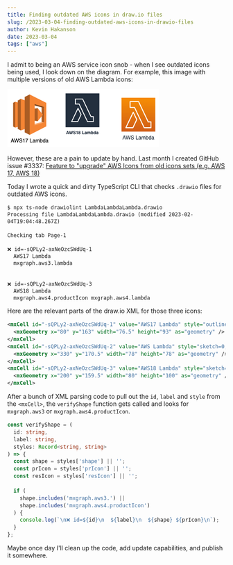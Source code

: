 ```yaml
---
title: Finding outdated AWS icons in draw.io files
slug: /2023-03-04-finding-outdated-aws-icons-in-drawio-files
author: Kevin Hakanson
date: 2023-03-04
tags: ["aws"]
---
```


I admit to being an AWS service icon snob - when I see outdated icons being used, I look down on the diagram.  For example, this image with multiple versions of old AWS Lambda icons:

![Lambda icons from AWS17, AWS18, and AWS19](images/LambdaLambdaLambda.drawio.png)

However, these are a pain to update by hand.  Last month I created GitHub issue #3337: [Feature to "upgrade" AWS Icons from old icons sets (e.g. AWS 17, AWS 18)](https://github.com/jgraph/drawio/issues/3337)

Today I wrote a quick and dirty TypeScript CLI that checks `.drawio` files for outdated AWS icons.

```shell
$ npx ts-node drawiolint LambdaLambdaLambda.drawio 
Processing file LambdaLambdaLambda.drawio (modified 2023-02-04T19:04:48.267Z)

Checking tab Page-1 

❌ id=-sQPLy2-axNeOzcSWdUq-1
  AWS17 Lambda
  mxgraph.aws3.lambda 


❌ id=-sQPLy2-axNeOzcSWdUq-3
  AWS18 Lambda
  mxgraph.aws4.productIcon mxgraph.aws4.lambda
```

Here are the relevant parts of the draw.io XML for those three icons:

```xml
<mxCell id="-sQPLy2-axNeOzcSWdUq-1" value="AWS17 Lambda" style="outlineConnect=0;dashed=0;verticalLabelPosition=bottom;verticalAlign=top;align=center;html=1;shape=mxgraph.aws3.lambda;fillColor=#F58534;gradientColor=none;" parent="1" vertex="1">
  <mxGeometry x="80" y="163" width="76.5" height="93" as="geometry" />
</mxCell>
<mxCell id="-sQPLy2-axNeOzcSWdUq-2" value="AWS Lambda" style="sketch=0;points=[[0,0,0],[0.25,0,0],[0.5,0,0],[0.75,0,0],[1,0,0],[0,1,0],[0.25,1,0],[0.5,1,0],[0.75,1,0],[1,1,0],[0,0.25,0],[0,0.5,0],[0,0.75,0],[1,0.25,0],[1,0.5,0],[1,0.75,0]];outlineConnect=0;fontColor=#232F3E;gradientColor=#F78E04;gradientDirection=north;fillColor=#D05C17;strokeColor=#ffffff;dashed=0;verticalLabelPosition=bottom;verticalAlign=top;align=center;html=1;fontSize=12;fontStyle=0;aspect=fixed;shape=mxgraph.aws4.resourceIcon;resIcon=mxgraph.aws4.lambda;" parent="1" vertex="1">
  <mxGeometry x="330" y="170.5" width="78" height="78" as="geometry" />
</mxCell>
<mxCell id="-sQPLy2-axNeOzcSWdUq-3" value="AWS18 Lambda" style="sketch=0;outlineConnect=0;fontColor=#232F3E;gradientColor=none;strokeColor=#ffffff;fillColor=#232F3E;dashed=0;verticalLabelPosition=middle;verticalAlign=bottom;align=center;html=1;whiteSpace=wrap;fontSize=10;fontStyle=1;spacing=3;shape=mxgraph.aws4.productIcon;prIcon=mxgraph.aws4.lambda;" parent="1" vertex="1">
  <mxGeometry x="200" y="159.5" width="80" height="100" as="geometry" />
</mxCell>
```

After a bunch of XML parsing code to pull out the `id`, `label` and `style` from the `<mxCell>`, the `verifyShape` function gets called and looks for `mxgraph.aws3` or `mxgraph.aws4.productIcon`.

```typescript
const verifyShape = (
  id: string,
  label: string,
  styles: Record<string, string>
) => {
  const shape = styles['shape'] || '';
  const prIcon = styles['prIcon'] || '';
  const resIcon = styles['resIcon'] || '';

  if (
    shape.includes('mxgraph.aws3.') ||
    shape.includes('mxgraph.aws4.productIcon')
  ) {
    console.log(`\n❌ id=${id}\n  ${label}\n  ${shape} ${prIcon}\n`);
  }
};
```

Maybe once day I'll clean up the code, add update capabilities, and publish it somewhere.